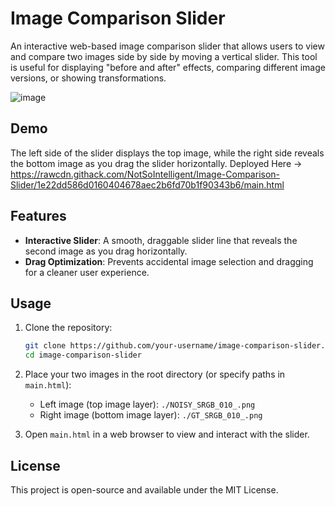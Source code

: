 # Image Comparison Slider

An interactive web-based image comparison slider that allows users to view and compare two images side by side by moving a vertical slider. This tool is useful for displaying "before and after" effects, comparing different image versions, or showing transformations.

![image](https://github.com/user-attachments/assets/0f9b07d7-0262-4dc1-ba24-b3f995ae3f0b)

## Demo

The left side of the slider displays the top image, while the right side reveals the bottom image as you drag the slider horizontally.
Deployed Here -> https://rawcdn.githack.com/NotSoIntelligent/Image-Comparison-Slider/1e22dd586d0160404678aec2b6fd70b1f90343b6/main.html

## Features

- **Interactive Slider**: A smooth, draggable slider line that reveals the second image as you drag horizontally.
- **Drag Optimization**: Prevents accidental image selection and dragging for a cleaner user experience.

## Usage

1. Clone the repository:

    ```bash
    git clone https://github.com/your-username/image-comparison-slider.git
    cd image-comparison-slider
    ```

2. Place your two images in the root directory (or specify paths in `main.html`):
   - Left image (top image layer): `./NOISY_SRGB_010_.png`
   - Right image (bottom image layer): `./GT_SRGB_010_.png`

3. Open `main.html` in a web browser to view and interact with the slider.


## License

This project is open-source and available under the MIT License.
